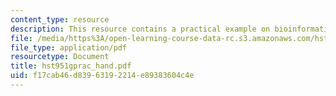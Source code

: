 ```yaml
---
content_type: resource
description: This resource contains a practical example on bioinformatics.
file: /media/https%3A/open-learning-course-data-rc.s3.amazonaws.com/hst-951j-medical-decision-support-fall-2005/f17cab46d83963192214e89383604c4e_hst951gprac_hand.pdf
file_type: application/pdf
resourcetype: Document
title: hst951gprac_hand.pdf
uid: f17cab46-d839-6319-2214-e89383604c4e
---
```

